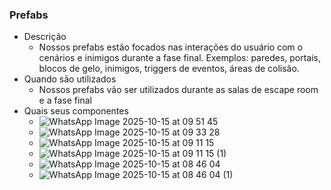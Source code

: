 ### Prefabs
- Descrição
    - Nossos prefabs estão focados nas interações do usuário com o cenários e inimigos durante a fase final. Exemplos: paredes, portais, blocos de gelo, inimigos, triggers de eventos, áreas de colisão.
- Quando são utilizados
    - Nossos prefabs vão ser utilizados durante as salas de escape room e a fase final
- Quais seus componentes
    - ![WhatsApp Image 2025-10-15 at 09 51 45](https://github.com/user-attachments/assets/83e716ac-50e0-42f8-b1f3-99cd84df1126)
    - ![WhatsApp Image 2025-10-15 at 09 33 28](https://github.com/user-attachments/assets/435aabd8-9461-4efa-a8ff-e0e66f9d9ff2)
    - ![WhatsApp Image 2025-10-15 at 09 11 15](https://github.com/user-attachments/assets/7a10cd77-c8cb-4315-932f-e55b493a21d6)
    - ![WhatsApp Image 2025-10-15 at 09 11 15 (1)](https://github.com/user-attachments/assets/be25ae0d-7352-4526-8877-d59dcae96735)
    - ![WhatsApp Image 2025-10-15 at 08 46 04](https://github.com/user-attachments/assets/e807df2e-133a-40a7-8d9a-ccd3af649f7b)
    - ![WhatsApp Image 2025-10-15 at 08 46 04 (1)](https://github.com/user-attachments/assets/36bac84e-e518-4968-bace-43b236760758)
